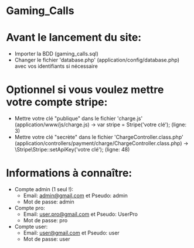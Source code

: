 # Gaming_Calls

# Avant le lancement du site:
  - Importer la BDD (gaming_calls.sql)
  - Changer le fichier 'database.php' (application/config/database.php) avec vos identifiants si nécessaire

# Optionnel si vous voulez mettre votre compte stripe:
 - Mettre votre clé "publique" dans le fichier 'charge.js' (application/www/js/charge.js) -> var stripe = Stripe('votre clé'); (ligne: 3)
 - Mettre votre clé "secrète" dans le fichier 'ChargeController.class.php' (application/controllers/payment/charge/ChargeController.class.php) -> \Stripe\Stripe::setApiKey('votre clé'); (ligne: 48)

# Informations à connaître:
  - Compte admin (1 seul !):
    - Email: admin@gmail.com et Pseudo: admin
    - Mot de passe: admin
  - Compte pro:
    - Email: user.pro@gmail.com et Pseudo: UserPro
    - Mot de passe: pro
  - Compte user:
    - Email: user@gmail.com et Pseudo: user
    - Mot de passe: user
